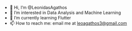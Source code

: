 - 👋 Hi, I’m @LeonidasAgathos
- 👀 I’m interested in Data Analysis and Machine Learning
- 🌱 I’m currently learning Flutter
- 📫 How to reach me: email me at leoagathos3@gmail.com 

<!---
LeonidasAgathos/LeonidasAgathos is a ✨ special ✨ repository because its `README.md` (this file) appears on your GitHub profile.
You can click the Preview link to take a look at your changes.
--->
